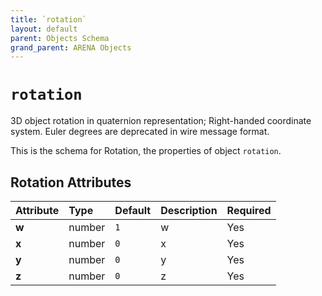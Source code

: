 ```yaml
---
title: `rotation`
layout: default
parent: Objects Schema
grand_parent: ARENA Objects
---
```


<!--CAUTION: This file is autogenerated from https://github.com/arenaxr/arena-schemas. Changes made here may be overwritten.-->


`rotation`
==========


3D object rotation in quaternion representation; Right-handed coordinate system. Euler degrees are deprecated in wire message format.

This is the schema for Rotation, the properties of object `rotation`.

Rotation Attributes
--------------------

|Attribute|Type|Default|Description|Required|
| :--- | :--- | :--- | :--- | :--- |
|**w**|number|```1```|w|Yes|
|**x**|number|```0```|x|Yes|
|**y**|number|```0```|y|Yes|
|**z**|number|```0```|z|Yes|
